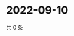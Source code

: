 # 2022-09-10

共 0 条

<!-- BEGIN WEIBO -->
<!-- 最后更新时间 Sat Sep 10 2022 19:01:08 GMT+0800 (China Standard Time) -->

<!-- END WEIBO -->
